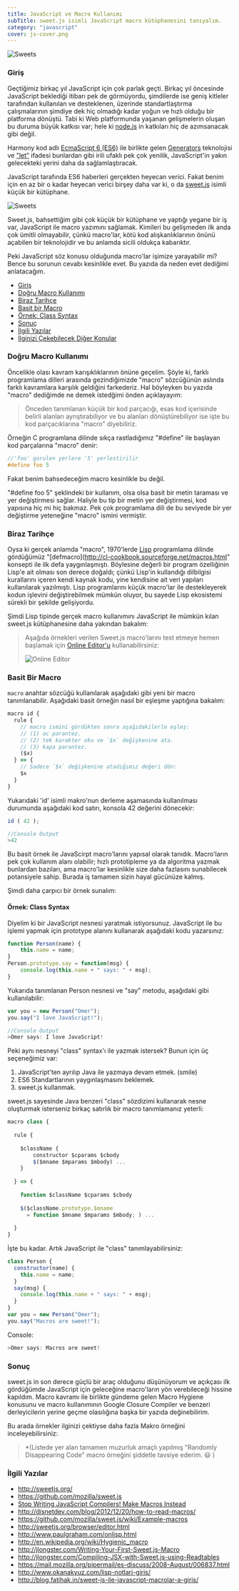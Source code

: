 ```yaml
---
title: JavaScript ve Macro Kullanımı
subTitle: sweet.js isimli JavaScript macro kütüphanesini tanıyalım.
category: "javascript"
cover: js-cover.png
---
```


![Sweets](./patrick-fore-389419-unsplash.jpg)

### Giriş

Geçtiğimiz birkaç yıl JavaScript için çok parlak geçti. Birkaç yıl öncesinde JavaScript beklediği itibarı pek de görmüyordu, şimdilerde ise geniş kitleler tarafından kullanılan ve desteklenen, üzerinde standartlaştırma çalışmalarının şimdiye dek hiç olmadığı kadar yoğun ve hızlı olduğu bir platforma dönüştü. Tabi ki Web platformunda yaşanan gelişmelerin oluşan bu duruma büyük katkısı var; hele ki [node.js](http://nodejs.org/) in katkıları hiç de azımsanacak gibi değil.

Harmony kod adlı [EcmaScript 6 (ES6)](https://developer.mozilla.org/en/docs/Web/JavaScript/ECMAScript_6_support_in_Mozilla) ile birlikte gelen [Generators](http://modernweb.com/2014/02/10/replacing-callbacks-with-es6-generators/) teknolojisi ve ["let"](http://ariya.ofilabs.com/2013/05/es6-and-block-scope.html) ifadesi bunlardan gibi irili ufaklı pek çok yenilik, JavaScript'in yakın gelecekteki yerini daha da sağlamlaştıracak.

JavaScript tarafında ES6 haberleri gerçekten heyecan verici. Fakat benim için en az bir o kadar heyecan verici birşey daha var ki, o da [sweet.js](https://github.com/mozilla/sweet.js) isimli küçük bir kütüphane.

![Sweets](./sweetjs.png)

Sweet.js, bahsettiğim gibi çok küçük bir kütüphane ve yaptığı yegane bir iş var, JavaScript ile macro yazımını sağlamak. Kimileri bu gelişmeden ilk anda çok ümitli olmayabilir, çünkü macro'lar, kötü kod alışkanlıklarının önünü açabilen bir teknolojidir ve bu anlamda sicili oldukça kabarıktır. 

Peki JavaScript söz konusu olduğunda macro'lar işimize yarayabilir mi? Bence bu sorunun cevabı kesinlikle evet. Bu yazıda da neden evet dediğimi anlatacağım.

 - [Giriş](#giris)
 - [Doğru Macro Kullanımı](#dogru-macro-kullanimi)
 - [Biraz Tarihçe](#biraz-tarihce)
 - [Basit bir Macro](#basit-bir-macro)
 - [Örnek: Class Syntax](#ornek-class-syntax)
 - [Sonuç](#sonuc)
 - [İlgili Yazılar](#ilgili-yazilar)
 - [İlginizi Çekebilecek Diğer Konular](#ilginizi-cekebilecek-diger-konular)
 
 <a name="dogru-macro-kullanimi"></a>
 ### Doğru Macro Kullanımı
 
 Öncelikle olası kavram karışıklıklarının önüne geçelim. Şöyle ki, farklı programlama dilleri arasında gezindiğimizde "macro" sözcüğünün aslında farklı kavramlara karşılık geldiğini farkederiz. Hal böyleyken bu yazıda "macro" dediğimde ne demek istedğimi önden açıklayayım:
 
> Önceden tanımlanan küçük bir kod parçacığı, esas kod içerisinde belirli alanları ayrıştırabiliyor ve bu alanları dönüştürebiliyor ise işte bu kod parçacıklarına "macro" diyebiliriz.

Örneğin C programlana dilinde sıkça rastladığımız "#define" ile başlayan kod parçalarına "macro" denir:

```c
//'foo' gorulen yerlere '5' yerlestirilir
#define foo 5
```

Fakat benim bahsedeceğim macro kesinlikle  bu değil.

"#define foo 5" şeklindeki bir kullanım, olsa olsa basit bir metin taraması ve yer değiştirmesi sağlar. Haliyle bu tip bir metin yer değiştirmesi, kod yapısına hiç mi hiç bakmaz. Pek çok programlama dili de bu seviyede bir yer değiştirme yeteneğine "macro" ismini vermiştir.

 <a name="biraz-tarihce"></a>
 ### Biraz Tarihçe

Oysa ki gerçek anlamda "macro", 1970'lerde [Lisp](http://en.wikipedia.org/wiki/Lisp_(programming_language)) programlama dilinde gördüğümüz "[defmacro](http://cl-cookbook.sourceforge.net/macros.html" konsepti ile ilk defa yaygınlaşmıştı. Böylesine değerli bir program özelliğinin Lisp'e ait olması son derece doğaldı; çünkü Lisp'in kullandığı dilbilgisi kurallarını içeren kendi kaynak kodu, yine kendisine ait veri yapıları kullanılarak yazılmıştı. Lisp programlarını küçük macro'lar ile destekleyerek kodun işlevini değiştirebilmek mümkün oluyor, bu sayede Lisp ekosistemi sürekli bir şekilde gelişiyordu.

Şimdi Lisp tipinde gerçek macro kullanımını JavaScript ile mümkün kılan sweet.js kütüphanesine daha yakından bakalım:

> Aşağıda örnekleri verilen Sweet.js macro'larını test etmeye hemen başlamak için [Online Editor'u](http://sweetjs.org/browser/editor.html) kullanabilirsiniz:
>
> ![Online Editor](./online_editor.png)

 <a name="basit-bir-macro"></a>
 ### Basit Bir Macro
 
 `macro` anahtar sözcüğü kullanılarak aşağıdaki gibi yeni bir macro tanımlanabilir. Aşağıdaki basit örneğin nasıl bir eşleşme yaptığına bakalım:

```javascript
macro id {
  rule {
    // macro ismini gördükten sonra aşağıdakilerle eşleş:
    // (1) ac parantez.
    // (2) tek karakter oku ve `$x` değişkenine ata.
    // (3) kapa parantez.
    ($x)
  } => {
    // Sadece `$x` değişkenine atadığımız değeri dön:
    $x
  }
}
```

Yukarıdaki 'id' isimli makro'nun derleme aşamasında kullanılması durumunda aşağıdaki kod satırı, konsola 42 değerini dönecekir:

```javascript
id ( 42 );

//Console Output
>42
```

Bu basit örnek ile JavaScirpt macro'larını yapısal olarak tanıdık. Macro'ların pek çok kullanım alanı olabilir; hızlı prototipleme ya da algoritma yazmak bunlardan bazıları, ama macro'lar kesinlikle size daha fazlasını sunabilecek potansiyele sahip. Burada iş tamamen sizin hayal gücünüze kalmış.

Şimdi daha çarpıcı bir örnek sunalım:

 <a name="ornek-class-syntax"></a>
#### Örnek: Class Syntax

Diyelim ki bir JavaScript nesnesi yaratmak istiyorsunuz. JavaScript ile bu işlemi yapmak için prototype alanını kullanarak aşağıdaki kodu yazarsınız:

```javascript
function Person(name) {
    this.name = name;
}
Person.prototype.say = function(msg) {
    console.log(this.name + " says: " + msg);
}
```

Yukarıda tanımlanan Person nesnesi ve "say" metodu, aşağıdaki gibi kullanılabilir:

```javascript
var you = new Person("Omer");
you.say("I love JavaScript!");

//Console Output
>Omer says: I love JavaScript!
```

Peki aynı nesneyi "class" syntax'ı ile yazmak istersek? Bunun için üç seçeneğimiz var:

 1. JavaScript'ten ayrılıp Java ile yazmaya devam etmek. (smile)
 2. ES6 Standartlarının yaygınlaşmasını beklemek.
 3. sweet.js kullanmak.

sweet.js sayesinde Java benzeri "class" sözdizimi kullanarak nesne oluşturmak isterseniz birkaç satırlık bir macro tanımlamanız yeterli:

```javascript
macro class {
 
  rule {
 
    $className {
        constructor $cparams $cbody
        $($mname $mparams $mbody) ...
    }
 
  } => {
 
    function $className $cparams $cbody
 
    $($className.prototype.$mname
      = function $mname $mparams $mbody; ) ...
 
  }
}
```

İşte bu kadar. Artık JavaScript ile "class" tanımlayabilirsiniz:

```javascript
class Person {
  constructor(name) {
    this.name = name;
  }
  say(msg) {
    console.log(this.name + " says: " + msg);
  }
}
var you = new Person("Omer");
you.say("Macros are sweet!");
```
Console:
```javascript
>Omer says: Macros are sweet!
```
 <a name="sonuc"></a>
### Sonuç

sweet.js in son derece güçlü bir araç olduğunu düşünüyorum ve açıkçası ilk gördüğümde JavaScript için geleceğine macro'ların yön verebileceği hissine kapıldım. Macro kavramı ile birlikte gündeme gelen Macro Hygiene konusunu ve macro kullanımının Google Closure Compiler ve benzeri derleyicilerin yerine geçme olasılığına başka bir yazıda değinebilirim. 

Bu arada örnekler ilginizi çektiyse daha fazla Makro örneğini inceleyebilirsiniz:

> *(Listede yer alan tamamen muzurluk amaçlı yapılmış "Randomly Disappearing Code" macro örneğini şiddetle tavsiye ederim. :smiley: )

 <a name="ilgili-yazilar"></a>
### İlgili Yazılar

 - http://sweetjs.org/
 - https://github.com/mozilla/sweet.js
 - [Stop Writing JavaScript Compilers! Make Macros Instead](http://jlongster.com/Stop-Writing-JavaScript-Compilers--Make-Macros-Instead)
 - http://disnetdev.com/blog/2012/12/20/how-to-read-macros/
 - https://github.com/mozilla/sweet.js/wiki/Example-macros
 - http://sweetjs.org/browser/editor.html
 - http://www.paulgraham.com/onlisp.html
 - http://en.wikipedia.org/wiki/Hygienic_macro
 - http://jlongster.com/Writing-Your-First-Sweet.js-Macro
 - http://jlongster.com/Compiling-JSX-with-Sweet.js-using-Readtables
 - https://mail.mozilla.org/pipermail/es-discuss/2008-August/006837.html
 - http://www.okanakyuz.com/lisp-notlari-giris/
 - http://blog.fatihak.in/sweet-js-ile-javascript-macrolar-a-giris/
